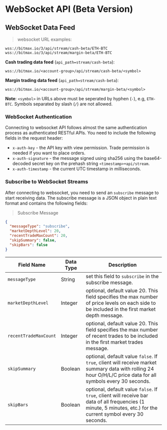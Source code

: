WebSocket API (Beta Version)
===========================================================

## WebSocket Data Feed 

> websocket URL examples:

```
wss://bitmax.io/3/api/stream/cash-beta/ETH-BTC
wss://bitmax.io/3/api/stream/margin-beta/ETH-BTC
```

**Cash trading data feed** (`api_path=stream/cash-beta`):

`wss://bitmax.io/<account-group>/api/stream/cash-beta/<symbol>`


**Margin trading data feed** (`api_path=stream/cash-beta`):

`wss://bitmax.io/<account-group>/api/stream/margin-beta/<symbol>`


**Note**: `<symbol>` in URLs above must be seperated by hyphen (`-`), e.g, `ETH-BTC`. Symbols separated by slash (`/`) are not allowed. 


### WebSocket Authentication 

Connecting to websocket API follows almost the same authentication process as authenticated RESTful APIs. You need to include the following
fields in the request header:

* `x-auth-key` - the API key with view permission. Trade permission is needed if you want to place orders.
* `x-auth-signature` - the message signed using sha256 using the base64-decoded secret key on the prehash string `<timestamp>+api/stream`.
* `x-auth-timestamp` - the current UTC timestamp in milliseconds.


### Subscribe to WebSocket Streams 

After connecting to websocket, you need to send an `subscribe` message to start receiving data. The subscribe message is a JSON object 
in plain text format and contains the following fields:

> Subscribe Message

```json
{
  "messageType": "subscribe",
  "marketDepthLevel": 20,
  "recentTradeMaxCount": 20,
  "skipSummary": false,
  "skipBars": false
}
```

Field Name            | Data Type | Description
--------------------- | --------- | -----------
`messageType`         | String    | set this field to `subscribe` in the subscribe message.
`marketDepthLevel`    | Integer   | optional, default value 20. This field specifies the max number of price levels on each side to be included in the first market depth message.
`recentTradeMaxCount` | Integer   | optional, default value 20. This field specifies the max number of recent trades to be included in the first market trades message.
`skipSummary`         | Boolean   | optional, default value `false`. If `true`, client will receive market summary data with rolling 24 hour O/H/L/C price data for all symbols every 30 seconds.
`skipBars`            | Boolean   | optional, default value `false`. If `true`, client will receive bar data of all frequencies (1 minute, 5 minutes, etc.) for the current symbol every 30 seconds.


